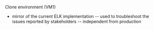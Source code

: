 Clone environment (VM1)

 - mirror of the current ELK implementation
 -- used to troubleshoot the issues reported by stakeholders
 -- independent from production